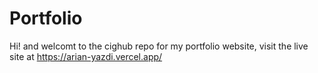# Portfolio

Hi! and welcomt to the cighub repo for my portfolio website, visit the live site at https://arian-yazdi.vercel.app/
